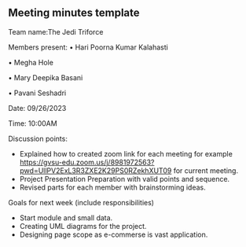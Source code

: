 ## Meeting minutes template

Team name:The Jedi Triforce

Members present:
• Hari Poorna Kumar Kalahasti

• Megha Hole

• Mary Deepika Basani

• Pavani Seshadri

Date: 09/26/2023

Time: 10:00AM

Discussion points: 

* Explained how to created zoom link for each meeting for example https://gvsu-edu.zoom.us/j/8981972563?pwd=UllPV2ExL3R3ZXE2K29PS0RZekhXUT09 for current meeting.
* Project Presentation Preparation with valid points and sequence.
* Revised parts for each member with brainstorming ideas.

Goals for next week (include responsibilities)

* Start module and small data.
* Creating UML diagrams for the project.
* Designing page scope as e-commerse is vast application.